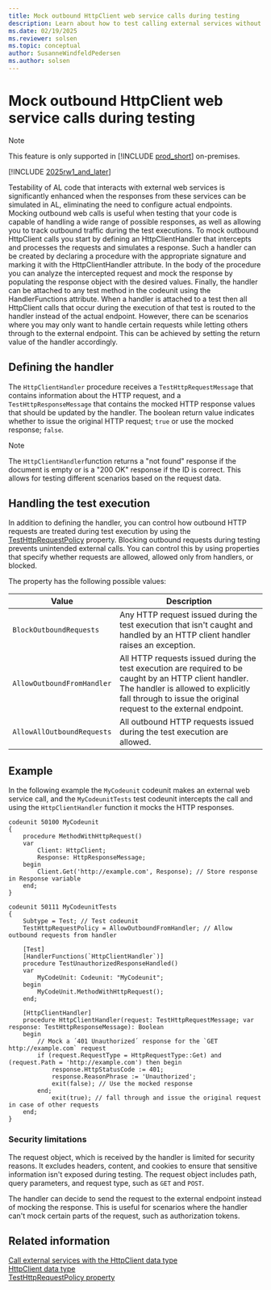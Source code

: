 ```yaml
---
title: Mock outbound HttpClient web service calls during testing
description: Learn about how to test calling external services without having to set up a service using the HttpClient datatype.
ms.date: 02/19/2025
ms.reviewer: solsen
ms.topic: conceptual
author: SusanneWindfeldPedersen
ms.author: solsen
---
```


# Mock outbound HttpClient web service calls during testing

> [!NOTE]
> This feature is only supported in [!INCLUDE [prod_short](includes/prod_short.md)] on-premises.

[!INCLUDE [2025rw1_and_later](includes/2025rw1_and_later.md)]

Testability of AL code that interacts with external web services is significantly enhanced when the responses from these services can be simulated in AL, eliminating the need to configure actual endpoints. Mocking outbound web calls is useful when testing that your code is capable of handling a wide range of possible responses, as well as allowing you to track outbound traffic during the test executions.
To mock outbound HttpClient calls you start by defining an HttpClientHandler that intercepts and processes the requests and simulates a response. Such a handler can be created by declaring a procedure with the appropriate signature and marking it with the HttpClientHandler attribute. In the body of the procedure you can analyze the intercepted request and mock the response by populating the response object with the desired values. Finally, the handler can be attached to any test method in the codeunit using the HandlerFunctions attribute. When a handler is attached to a test then all HttpClient calls that occur during the execution of that test is routed to the handler instead of the actual endpoint. However, there can be scenarios where you may only want to handle certain requests while letting others through to the external endpoint. This can be achieved by setting the return value of the handler accordingly.

## Defining the handler

The `HttpClientHandler` procedure receives a `TestHttpRequestMessage` that contains information about the HTTP request, and a `TestHttpResponseMessage` that contains the mocked HTTP response values that should be updated by the handler. The boolean return value indicates whether to issue the original HTTP request; `true` or use the mocked response; `false`.

> [!NOTE]
> The `HttpClientHandler`function returns a "not found" response if the document is empty or is a "200 OK" response if the ID is correct. This allows for testing different scenarios based on the request data.

## Handling the test execution

In addition to defining the handler, you can control how outbound HTTP requests are treated during test execution by using the [TestHttpRequestPolicy](properties/devenv-testhttprequestpolicy-property.md) property. Blocking outbound requests during testing prevents unintended external calls. You can control this by using properties that specify whether requests are allowed, allowed only from handlers, or blocked.

The property has the following possible values:

|Value|Description|
|------|----------|
|`BlockOutboundRequests`|Any HTTP request issued during the test execution that isn't caught and handled by an HTTP client handler raises an exception.|
|`AllowOutboundFromHandler`| All HTTP requests issued during the test execution are required to be caught by an HTTP client handler. The handler is allowed to explicitly fall through to issue the original request to the external endpoint.|
|`AllowAllOutboundRequests`| All outbound HTTP requests issued during the test execution are allowed.|

## Example 

In the following example the `MyCodeunit` codeunit makes an external web service call, and the `MyCodeunitTests` test codeunit intercepts the call and using the `HttpClientHandler` function it mocks the HTTP responses.

```al
codeunit 50100 MyCodeunit
{
    procedure MethodWithHttpRequest()
    var
        Client: HttpClient;
        Response: HttpResponseMessage;
    begin
        Client.Get('http://example.com', Response); // Store response in Response variable
    end;
}

codeunit 50111 MyCodeunitTests
{
    Subtype = Test; // Test codeunit
    TestHttpRequestPolicy = AllowOutboundFromHandler; // Allow outbound requests from handler

    [Test]
    [HandlerFunctions(`HttpClientHandler`)]
    procedure TestUnauthorizedResponseHandled()
    var
        MyCodeUnit: Codeunit: "MyCodeunit";
    begin
        MyCodeUnit.MethodWithHttpRequest();
    end;

    [HttpClientHandler]
    procedure HttpClientHandler(request: TestHttpRequestMessage; var response: TestHttpResponseMessage): Boolean
    begin
        // Mock a ´401 Unauthorized´ response for the `GET http://example.com` request
        if (request.RequestType = HttpRequestType::Get) and (request.Path = 'http://example.com') then begin
            response.HttpStatusCode := 401;
            response.ReasonPhrase := 'Unauthorized';
            exit(false); // Use the mocked response
        end;
            exit(true); // fall through and issue the original request in case of other requests
    end;
}
```

### Security limitations

The request object, which is received by the handler is limited for security reasons. It excludes headers, content, and cookies to ensure that sensitive information isn't exposed during testing. The request object includes path, query parameters, and request type, such as `GET` and `POST`.

The handler can decide to send the request to the external endpoint instead of mocking the response. This is useful for scenarios where the handler can't mock certain parts of the request, such as authorization tokens.
	
## Related information

[Call external services with the HttpClient data type](devenv-httpclient-mock-outbound-calls.md)  
[HttpClient data type](methods-auto/httpclient/httpclient-data-type.md)  
[TestHttpRequestPolicy property](properties/devenv-testhttprequestpolicy-property.md)
